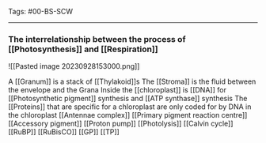 Tags: #00-BS-SCW 

---
### The interrelationship between the process of [[Photosynthesis]] and [[Respiration]]
![[Pasted image 20230928153000.png]]

A [[Granum]] is a stack of [[Thylakoid]]s
The [[Stroma]] is the fluid between the envelope and the Grana
Inside the [[chloroplast]] is [[DNA]] for [[Photosynthetic pigment]] synthesis and [[ATP synthase]] synthesis
The [[Proteins]] that are specific for a chloroplast are only coded for by DNA in the chloroplast
[[Antennae complex]]
[[Primary pigment reaction centre]]
[[Accessory pigment]]
[[Proton pump]]
[[Photolysis]]
[[Calvin cycle]]
[[RuBP]]
[[RuBisCO]]
[[GP]]
[[TP]]
